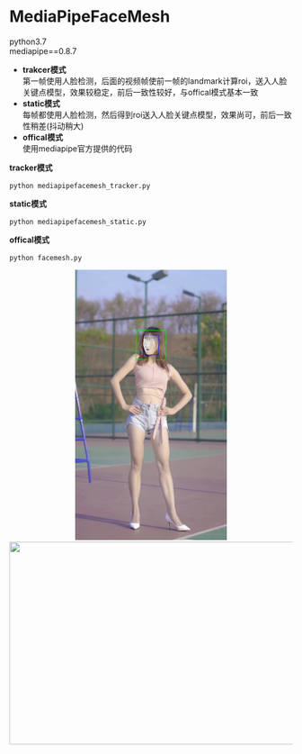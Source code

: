 # MediaPipeFaceMesh

python3.7  
mediapipe==0.8.7

* **trakcer模式**  
   第一帧使用人脸检测，后面的视频帧使前一帧的landmark计算roi，送入人脸关键点模型，效果较稳定，前后一致性较好，与offical模式基本一致
* **static模式**  
   每帧都使用人脸检测，然后得到roi送入人脸关键点模型，效果尚可，前后一致性稍差(抖动稍大)
* **offical模式**  
   使用mediapipe官方提供的代码


**tracker模式**
```
python mediapipefacemesh_tracker.py
```

**static模式**
```
python mediapipefacemesh_static.py
```

**offical模式**
```
python facemesh.py
```
<div align=center><img src="https://github.com/guker/MediaPipeFaceMesh/blob/main/demo.jpg" width=270 height=480/><img src=src="https://github.com/guker/MediaPipeFaceMesh/blob/main/demo2.jpg" width=540 height=360/></div>



